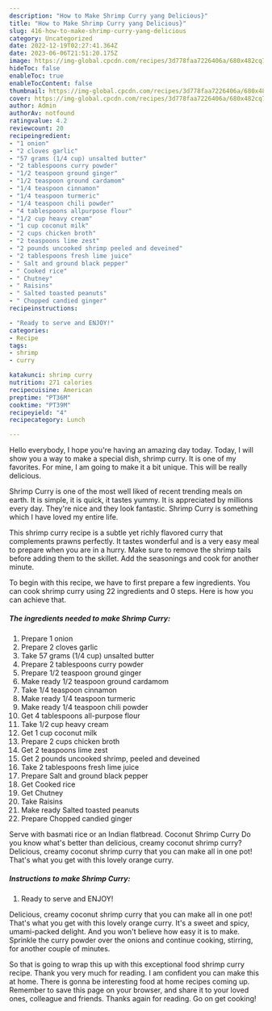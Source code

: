 ```yaml
---
description: "How to Make Shrimp Curry yang Delicious}"
title: "How to Make Shrimp Curry yang Delicious}"
slug: 416-how-to-make-shrimp-curry-yang-delicious
category: Uncategorized
date: 2022-12-19T02:27:41.364Z
date: 2023-06-06T21:51:20.175Z
image: https://img-global.cpcdn.com/recipes/3d778faa7226406a/680x482cq70/shrimp-curry-recipe-main-photo.jpg
hideToc: false
enableToc: true
enableTocContent: false
thumbnail: https://img-global.cpcdn.com/recipes/3d778faa7226406a/680x482cq70/shrimp-curry-recipe-main-photo.jpg
cover: https://img-global.cpcdn.com/recipes/3d778faa7226406a/680x482cq70/shrimp-curry-recipe-main-photo.jpg
author: Admin
authorAv: notfound
ratingvalue: 4.2
reviewcount: 20
recipeingredient:
- "1 onion"
- "2 cloves garlic"
- "57 grams (1/4 cup) unsalted butter"
- "2 tablespoons curry powder"
- "1/2 teaspoon ground ginger"
- "1/2 teaspoon ground cardamom"
- "1/4 teaspoon cinnamon"
- "1/4 teaspoon turmeric"
- "1/4 teaspoon chili powder"
- "4 tablespoons allpurpose flour"
- "1/2 cup heavy cream"
- "1 cup coconut milk"
- "2 cups chicken broth"
- "2 teaspoons lime zest"
- "2 pounds uncooked shrimp peeled and deveined"
- "2 tablespoons fresh lime juice"
- " Salt and ground black pepper"
- " Cooked rice"
- " Chutney"
- " Raisins"
- " Salted toasted peanuts"
- " Chopped candied ginger"
recipeinstructions:

- "Ready to serve and ENJOY!"
categories:
- Recipe
tags:
- shrimp
- curry

katakunci: shrimp curry 
nutrition: 271 calories
recipecuisine: American
preptime: "PT36M"
cooktime: "PT39M"
recipeyield: "4"
recipecategory: Lunch

---
```



Hello everybody, I hope you're having an amazing day today. Today, I will show you a way to make a special dish, shrimp curry. It is one of my favorites. For mine, I am going to make it a bit unique. This will be really delicious.

Shrimp Curry is one of the most well liked of recent trending meals on earth. It is simple, it is quick, it tastes yummy. It is appreciated by millions every day. They're nice and they look fantastic. Shrimp Curry is something which I have loved my entire life.

This shrimp curry recipe is a subtle yet richly flavored curry that complements prawns perfectly. It tastes wonderful and is a very easy meal to prepare when you are in a hurry. Make sure to remove the shrimp tails before adding them to the skillet. Add the seasonings and cook for another minute.


To begin with this recipe, we have to first prepare a few ingredients. You can cook shrimp curry using 22 ingredients and 0 steps. Here is how you can achieve that.

<!--inarticleads1-->

##### The ingredients needed to make Shrimp Curry:

1. Prepare 1 onion
1. Prepare 2 cloves garlic
1. Take 57 grams (1/4 cup) unsalted butter
1. Prepare 2 tablespoons curry powder
1. Prepare 1/2 teaspoon ground ginger
1. Make ready 1/2 teaspoon ground cardamom
1. Take 1/4 teaspoon cinnamon
1. Make ready 1/4 teaspoon turmeric
1. Make ready 1/4 teaspoon chili powder
1. Get 4 tablespoons all-purpose flour
1. Take 1/2 cup heavy cream
1. Get 1 cup coconut milk
1. Prepare 2 cups chicken broth
1. Get 2 teaspoons lime zest
1. Get 2 pounds uncooked shrimp, peeled and deveined
1. Take 2 tablespoons fresh lime juice
1. Prepare  Salt and ground black pepper
1. Get  Cooked rice
1. Get  Chutney
1. Take  Raisins
1. Make ready  Salted toasted peanuts
1. Prepare  Chopped candied ginger


Serve with basmati rice or an Indian flatbread. Coconut Shrimp Curry Do you know what&#39;s better than delicious, creamy coconut shrimp curry? Delicious, creamy coconut shrimp curry that you can make all in one pot! That&#39;s what you get with this lovely orange curry. 

<!--inarticleads2-->

##### Instructions to make Shrimp Curry:


1. Ready to serve and ENJOY!

Delicious, creamy coconut shrimp curry that you can make all in one pot! That&#39;s what you get with this lovely orange curry. It&#39;s a sweet and spicy, umami-packed delight. And you won&#39;t believe how easy it is to make. Sprinkle the curry powder over the onions and continue cooking, stirring, for another couple of minutes. 

So that is going to wrap this up with this exceptional food shrimp curry recipe. Thank you very much for reading. I am confident you can make this at home. There is gonna be interesting food at home recipes coming up. Remember to save this page on your browser, and share it to your loved ones, colleague and friends. Thanks again for reading. Go on get cooking!
